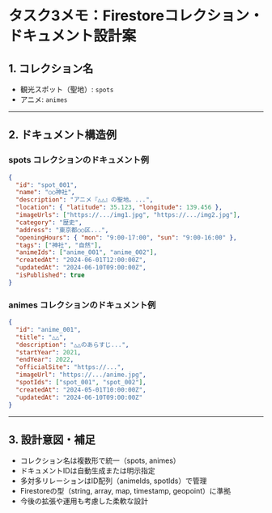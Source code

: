 # タスク3メモ：Firestoreコレクション・ドキュメント設計案

## 1. コレクション名
- 観光スポット（聖地）: `spots`
- アニメ: `animes`

---

## 2. ドキュメント構造例

### spots コレクションのドキュメント例
```json
{
  "id": "spot_001",
  "name": "○○神社",
  "description": "アニメ『△△』の聖地。...",
  "location": { "latitude": 35.123, "longitude": 139.456 },
  "imageUrls": ["https://.../img1.jpg", "https://.../img2.jpg"],
  "category": "歴史",
  "address": "東京都○○区...",
  "openingHours": { "mon": "9:00-17:00", "sun": "9:00-16:00" },
  "tags": ["神社", "自然"],
  "animeIds": ["anime_001", "anime_002"],
  "createdAt": "2024-06-01T12:00:00Z",
  "updatedAt": "2024-06-10T09:00:00Z",
  "isPublished": true
}
```

### animes コレクションのドキュメント例
```json
{
  "id": "anime_001",
  "title": "△△",
  "description": "△△のあらすじ...",
  "startYear": 2021,
  "endYear": 2022,
  "officialSite": "https://...",
  "imageUrl": "https://.../anime.jpg",
  "spotIds": ["spot_001", "spot_002"],
  "createdAt": "2024-05-01T10:00:00Z",
  "updatedAt": "2024-06-10T09:00:00Z"
}
```

---

## 3. 設計意図・補足
- コレクション名は複数形で統一（spots, animes）
- ドキュメントIDは自動生成または明示指定
- 多対多リレーションはID配列（animeIds, spotIds）で管理
- Firestoreの型（string, array, map, timestamp, geopoint）に準拠
- 今後の拡張や運用も考慮した柔軟な設計
